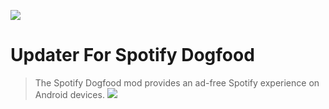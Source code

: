 ![](https://github.com/2Rabbit/UpdaterForSpotify/blob/master/app/src/main/res/mipmap-xxxhdpi/ic_launcher.png)
# Updater For Spotify Dogfood
> The Spotify Dogfood mod provides an ad-free Spotify experience on Android devices.
<a target="_blank" href="https://www.paypal.me/javiersantos" title="Donate using PayPal"><img src="https://img.shields.io/badge/paypal-donate-yellow.svg" /></a>

